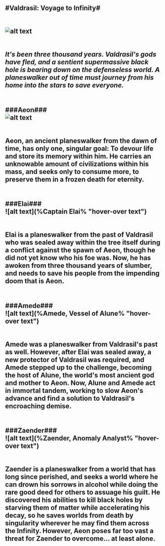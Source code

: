 #Valdrasil: Voyage to Infinity#
<br>
<br>
<br>
![alt text](%icon% "hover-over text")
<br>
<br>
<br>
*It's been three thousand years. Valdrasil's gods have fled, and a sentient supermassive black hole is bearing down on the defenseless world. A planeswalker out of time must journey from his home into the stars to save everyone.*
<br>
<br>
---

###Aeon###
<br>
![alt text](%Aeon% "hover-over text")
<br>
<br>
<br>
Aeon, an ancient planeswalker from the dawn of time, has only one, singular goal: To devour life and store its memory within him. He carries an unknowable amount of civilizations within his mass, and seeks only to consume more, to preserve them in a frozen death for eternity.
<br>
<br>
---

###Elai###
<br>
![alt text](%Captain Elai% "hover-over text")
<br>
<br>
<br>
Elai is a planeswalker from the past of Valdrasil who was sealed away within the tree itself during a conflict against the spawn of Aeon, though he did not yet know who his foe was. Now, he has awoken from three thousand years of slumber, and needs to save his people from the impending doom that is Aeon.
<br>
<br>
---

###Amede###
<br>
![alt text](%Amede, Vessel of Alune% "hover-over text")
<br>
<br>
<br>
Amede was a planeswalker from Valdrasil's past as well. However, after Elai was sealed away, a new protector of Valdrasil was required, and Amede stepped up to the challenge, becoming the host of Alune, the world's most ancient god and mother to Aeon. Now, Alune and Amede act in immortal tandem, working to slow Aeon's advance and find a solution to Valdrasil's encroaching demise. 
<br>
<br>
---

###Zaender###
<br>
![alt text](%Zaender, Anomaly Analyst% "hover-over text")
<br>
<br>
<br>
Zaender is a planeswalker from a world that has long since perished, and seeks a world where he can drown his sorrows in alcohol while doing the rare good deed for others to assuage his guilt. He discovered his abilities to kill black holes by starving them of matter while accelerating his decay, so he saves worlds from death by singularity wherever he may find them across the Infinity. However, Aeon poses far too vast a threat for Zaender to overcome... at least alone.
<br>
<br>
---